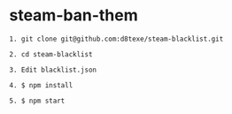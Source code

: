 # steam-ban-them

    1. git clone git@github.com:d8texe/steam-blacklist.git

    2. cd steam-blacklist

    3. Edit blacklist.json

    4. $ npm install

    5. $ npm start    